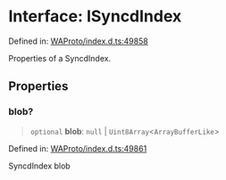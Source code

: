# Interface: ISyncdIndex

Defined in: [WAProto/index.d.ts:49858](https://github.com/Fokusdotid/bail/blob/82f46c566476ac566bfd781dede14412fcdfb787/WAProto/index.d.ts#L49858)

Properties of a SyncdIndex.

## Properties

### blob?

> `optional` **blob**: `null` \| `Uint8Array`\<`ArrayBufferLike`\>

Defined in: [WAProto/index.d.ts:49861](https://github.com/Fokusdotid/bail/blob/82f46c566476ac566bfd781dede14412fcdfb787/WAProto/index.d.ts#L49861)

SyncdIndex blob
